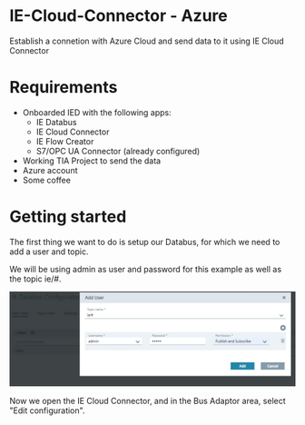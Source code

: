 # IE-Cloud-Connector - Azure
Establish a connetion with Azure Cloud and send data to it using IE Cloud Connector

# Requirements

- Onboarded IED with the following apps:
  - IE Databus
  - IE Cloud Connector
  - IE Flow Creator
  - S7/OPC UA Connector (already configured)
- Working TIA Project to send the data
- Azure account
- Some coffee

# Getting started

The first thing we want to do is setup our Databus, for which we need to add a user and topic.

We will be using admin as user and password for this example as well as the topic ie/#.

![Add user](https://github.com/JustCapo/IE-Cloud-Connector.-Azure/blob/main/Images/IE_Databus.png)

Now we open the IE Cloud Connector, and in the Bus Adaptor area, select "Edit configuration". 
